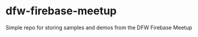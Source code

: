 dfw-firebase-meetup
===================

Simple repo for storing samples and demos from the DFW Firebase Meetup
